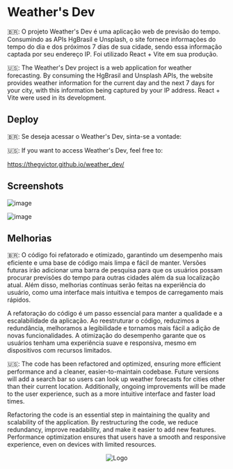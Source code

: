 
# Weather's Dev

🇧🇷: O projeto Weather's Dev é uma aplicação web de previsão do tempo. Consumindo as APIs HgBrasil e Unsplash, o site fornece informações do tempo do dia e dos próximos 7 dias de sua cidade, sendo essa informação captada por seu endereço IP. Foi utilizado React + Vite em sua produção.

🇺🇸: The Weather's Dev project is a web application for weather forecasting. By consuming the HgBrasil and Unsplash APIs, the website provides weather information for the current day and the next 7 days for your city, with this information being captured by your IP address. React + Vite were used in its development.


## Deploy

🇧🇷: Se deseja acessar o Weather's Dev, sinta-se a vontade:

🇺🇸: If you want to access Weather's Dev, feel free to:
 
https://thegvictor.github.io/weather_dev/

## Screenshots

![image](https://github.com/TheGVictor/weather_dev/assets/86200641/1822f284-bb04-4aab-a540-6c077200bfad)

![image](https://github.com/TheGVictor/weather_dev/assets/86200641/33e110c0-228a-4c3f-ae36-260d7fa48416)


## Melhorias

🇧🇷: O código foi refatorado e otimizado, garantindo um desempenho mais eficiente e uma base de código mais limpa e fácil de manter. Versões futuras irão adicionar uma barra de pesquisa para que os usuários possam procurar previsões do tempo para outras cidades além da sua localização atual. Além disso, melhorias contínuas serão feitas na experiência do usuário, como uma interface mais intuitiva e tempos de carregamento mais rápidos.

A refatoração do código é um passo essencial para manter a qualidade e a escalabilidade da aplicação. Ao reestruturar o código, reduzimos a redundância, melhoramos a legibilidade e tornamos mais fácil a adição de novas funcionalidades. A otimização do desempenho garante que os usuários tenham uma experiência suave e responsiva, mesmo em dispositivos com recursos limitados.



🇺🇸: The code has been refactored and optimized, ensuring more efficient performance and a cleaner, easier-to-maintain codebase. Future versions will add a search bar so users can look up weather forecasts for cities other than their current location. Additionally, ongoing improvements will be made to the user experience, such as a more intuitive interface and faster load times.

Refactoring the code is an essential step in maintaining the quality and scalability of the application. By restructuring the code, we reduce redundancy, improve readability, and make it easier to add new features. Performance optimization ensures that users have a smooth and responsive experience, even on devices with limited resources.

<div align="center">
  
![Logo](https://cdn.iconscout.com/icon/free/png-256/free-sun-631-445578.png?f=webp)

</div>



